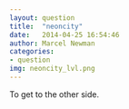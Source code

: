 ```yaml
---
layout: question
title:  "neoncity"
date:   2014-04-25 16:54:46
author: Marcel Newman
categories:
- question
img: neoncity_lvl.png
---
```

To get to the other side.
